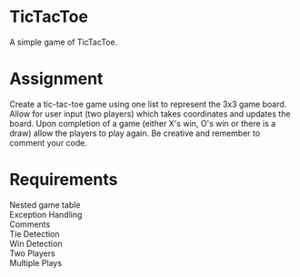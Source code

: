 # TicTacToe
A simple game of TicTacToe.

# Assignment
Create a tic-tac-toe game using one list to represent the 3x3 game board. Allow for user input (two players) which takes coordinates and updates the board. Upon completion of a game (either X's win, O's win or there is a draw) allow the players to play again. Be creative and remember to comment your code.

# Requirements
Nested game table  
Exception Handling  
Comments  
Tie Detection  
Win Detection  
Two Players  
Multiple Plays  
